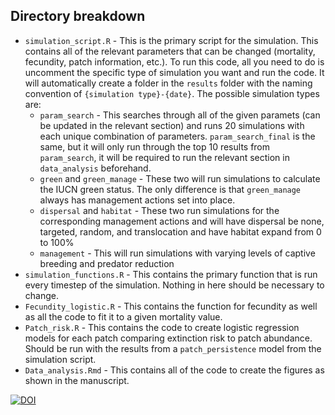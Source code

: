 ## Directory breakdown 

- `simulation_script.R` - This is the primary script for the simulation.  This contains all of the relevant parameters that can be changed (mortality, fecundity, patch information, etc.).  To run this code, all you need to do is uncomment the specific type of simulation you want and run the code.  It will automatically create a folder in the `results` folder with the naming convention of `{simulation type}-{date}`.  The possible simulation types are:
  - `param_search` - This searches through all of the given paramets (can be updated in the relevant section) and runs 20 simulations with each unique combination of parameters.  `param_search_final` is the same, but it will only run through the top 10 results from `param_search`, it will be required to run the relevant section in `data_analysis` beforehand.
  - `green` and `green_manage` - These two will run simulations to calculate the IUCN green status.  The only difference is that `green_manage` always has management actions set into place.
  - `dispersal` and `habitat` - These two run simulations for the corresponding management actions and will have dispersal be none, targeted, random, and translocation and have habitat expand from 0 to 100%
  -  `management` - This will run simulations with varying levels of captive breeding and predator reduction
- `simulation_functions.R` - This contains the primary function that is run every timestep of the simulation.  Nothing in here should be necessary to change.
- `Fecundity_logistic.R` - This contains the function for fecundity as well as all the code to fit it to a given mortality value.
- `Patch_risk.R` - This contains the code to create logistic regression models for each patch comparing extinction risk to patch abundance.  Should be run with the results from a `patch_persistence` model from the simulation script.
- `Data_analysis.Rmd` - This contains all of the code to create the figures as shown in the manuscript.


[![DOI](https://zenodo.org/badge/DOI/10.5281/zenodo.10944749.svg)](https://doi.org/10.5281/zenodo.10944749)
